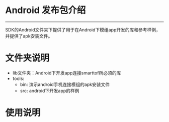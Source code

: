 # Android 发布包介绍
***
SDK的Android文件夹下提供了用于在Android下模组app开发的库和参考样例，并提供了apk安装文件。

# 文件夹说明
- lib文件夹：Android下开发app连接smarttof所必须的库
- tools:
  - bin: 演示android手机连接模组的apk安装文件
  - src: android下开发app的样例

# 使用说明


